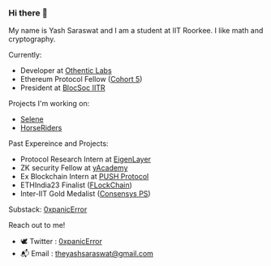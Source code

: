 ### Hi there 👋

My name is Yash Saraswat and I am a student at IIT Roorkee. I like math and cryptography. 

Currently:
- Developer at [Othentic Labs](https://www.othentic.xyz/)
- Ethereum Protocol Fellow ([Cohort 5](https://blog.ethereum.org/2024/05/13/epf-5-announcement))
- President at [BlocSoc IITR](https://blocsoc.iitr.ac.in/)

Projects I'm working on:
- [Selene](https://github.com/BlocSoc-iitr/selene)
- [HorseRiders](https://github.com/BlocSoc-iitr/HorseRiders)

Past Expereince and Projects:
- Protocol Research Intern at [EigenLayer](https://www.eigenlayer.xyz/)
- ZK security Fellow at [yAcademy](https://yacademy.dev/about/)
- Ex Blockchain Intern at [PUSH Protocol](https://push.org/)
- ETHIndia23 Finalist ([FLockChain](https://devfolio.co/projects/flockchain-88eb))
- Inter-IIT Gold Medalist ([Consensys PS](https://github.com/Bisht13/Inter-IIT-2k23))

Substack: [0xpanicError](https://substack.com/@0xpanicerror)

Reach out to me!
- 🕊️ Twitter : [0xpanicError](https://twitter.com/0xpanicError)
- 📬 Email : theyashsaraswat@gmail.com



